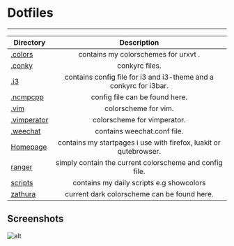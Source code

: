Dotfiles
========

----

| Directory     |                       Description                                          |
| ------------- |:--------------------------------------------------------------------------:|
| [.colors]     | contains my colorschemes for urxvt .                                       |
| [.conky]      | conkyrc files.                                                             |
| [.i3]         | contains config file for i3 and i3-theme and a conkyrc for i3bar.          |
| [.ncmpcpp]    | config file can be found here.                                             |
| [.vim]        | colorscheme for vim.                                                       |
| [.vimperator] | colorscheme for vimperator.                                                | 
| [.weechat]    | contains weechat.conf file.                                                |
| [Homepage]    | contains my startpages i use with firefox, luakit or qutebrowser.          |
| [ranger]      | simply contain the current colorscheme and config file.                    |
| [scripts]     | contains my daily scripts e.g showcolors                                   |
| [zathura]     | current dark colorscheme can be found here.                                                  |


## Screenshots

![alt](https://raw.github.com/mohabaks/dotfiles/master/images/Busy.png)



<!---
Link References
-->

[.colors]:https://github.com/mohabaks/dotfiles/tree/master/.colors
[.i3]:https://github.com/mohabaks/dotfiles/tree/master/.i3
[.conky]:https://github.com/mohabaks/dotfiles/tree/master/.conky
[.icons]:https://github.com/mohabaks/dotfiles/tree/master/.icons
[.vim]:https://github.com/mohabaks/dotfiles/tree/master/.vim
[.vimperator]:https://github.com/mohabaks/dotfiles/tree/master/.vimperator/colors
[.vim]:https://github.com/mohabaks/dotfiles/tree/master/.vim/colors
[.weechat]:https://github.com/mohabaks/dotfiles/tree/master/.weechat
[.ncmpcpp]:https://github.com/mohabaks/dotfiles/tree/master/.ncmpcpp
[.themes]:https://github.com/mohabaks/dotfiles/tree/master/.themes/Mire%20v2_Grey
[Homepage]:https://github.com/mohabaks/dotfiles/tree/master/Homepage
[ranger]:https://github.com/mohabaks/dotfiles/tree/master/ranger
[scripts]:https://github.com/mohabaks/dotfiles/tree/master/scripts
[zathura]:https://github.com/mohabaks/dotfiles/tree/master/zathura
